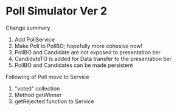 
# Poll Simulator Ver 2

Change summary

1. Add PollService
2. Make Poll to PollBO; hopefully more cohesive now!
3. PollBO and Candidate are not exposed to presentation tier
4. CandidateTO is added for Data transfer to the presentation tier
5. PollBO and Candidates can be made persistent

Following of Poll move to Service
1. "voted" collection
2. Method getWinner
3. getRejected function to Service
